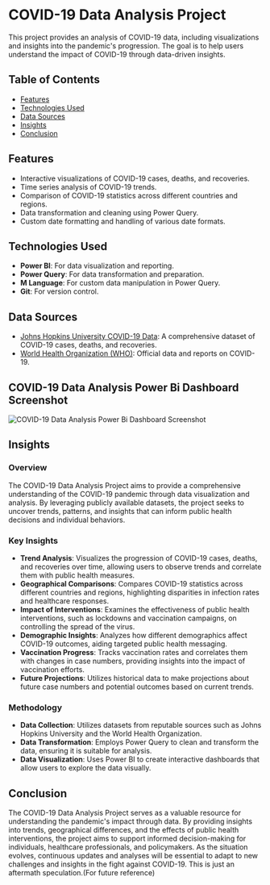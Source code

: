 # COVID-19 Data Analysis Project

This project provides an analysis of COVID-19 data, including visualizations and insights into the pandemic's progression. The goal is to help users understand the impact of COVID-19 through data-driven insights.

## Table of Contents

- [Features](#features)
- [Technologies Used](#technologies-used)
- [Data Sources](#data-sources)
- [Insights](#insights)
- [Conclusion](#conclusion)


## Features

- Interactive visualizations of COVID-19 cases, deaths, and recoveries.
- Time series analysis of COVID-19 trends.
- Comparison of COVID-19 statistics across different countries and regions.
- Data transformation and cleaning using Power Query.
- Custom date formatting and handling of various date formats.

## Technologies Used

- **Power BI**: For data visualization and reporting.
- **Power Query**: For data transformation and preparation.
- **M Language**: For custom data manipulation in Power Query.
- **Git**: For version control.

## Data Sources

- [Johns Hopkins University COVID-19 Data](https://github.com/CSSEGISandData/COVID-19): A comprehensive dataset of COVID-19 cases, deaths, and recoveries.
- [World Health Organization (WHO)](https://covid19.who.int/): Official data and reports on COVID-19.

## COVID-19 Data Analysis Power Bi Dashboard Screenshot

![COVID-19 Data Analysis Power Bi Dashboard Screenshot](https://github.com/user-attachments/assets/863149d6-c8f8-4b19-9075-cc71ead0cfb8)

## Insights

### Overview

The COVID-19 Data Analysis Project aims to provide a comprehensive understanding of the COVID-19 pandemic through data visualization and analysis. By leveraging publicly available datasets, the project seeks to uncover trends, patterns, and insights that can inform public health decisions and individual behaviors.

### Key Insights

- **Trend Analysis**: Visualizes the progression of COVID-19 cases, deaths, and recoveries over time, allowing users to observe trends and correlate them with public health measures.
- **Geographical Comparisons**: Compares COVID-19 statistics across different countries and regions, highlighting disparities in infection rates and healthcare responses.
- **Impact of Interventions**: Examines the effectiveness of public health interventions, such as lockdowns and vaccination campaigns, on controlling the spread of the virus.
- **Demographic Insights**: Analyzes how different demographics affect COVID-19 outcomes, aiding targeted public health messaging.
- **Vaccination Progress**: Tracks vaccination rates and correlates them with changes in case numbers, providing insights into the impact of vaccination efforts.
- **Future Projections**: Utilizes historical data to make projections about future case numbers and potential outcomes based on current trends.

### Methodology

- **Data Collection**: Utilizes datasets from reputable sources such as Johns Hopkins University and the World Health Organization.
- **Data Transformation**: Employs Power Query to clean and transform the data, ensuring it is suitable for analysis.
- **Data Visualization**: Uses Power BI to create interactive dashboards that allow users to explore the data visually.

## Conclusion 
The COVID-19 Data Analysis Project serves as a valuable resource for understanding the pandemic's impact through data. By providing insights into trends, geographical differences, and the effects of public health interventions, the project aims to support informed decision-making for individuals, healthcare professionals, and policymakers. 
As the situation evolves, continuous updates and analyses will be essential to adapt to new challenges and insights in the fight against COVID-19.
This is just an aftermath speculation.(For future reference)
